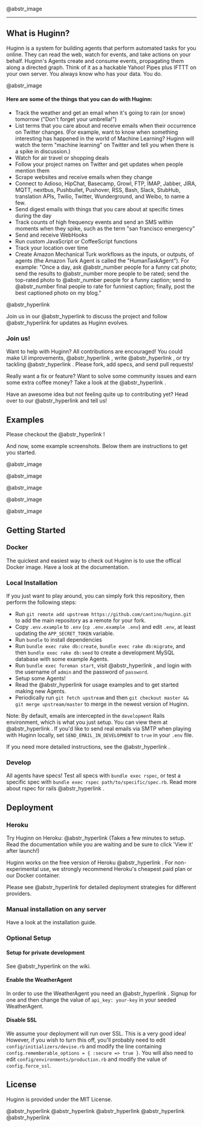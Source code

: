 @abstr_image 

* * *

## What is Huginn?

Huginn is a system for building agents that perform automated tasks for you online. They can read the web, watch for events, and take actions on your behalf. Huginn's Agents create and consume events, propagating them along a directed graph. Think of it as a hackable Yahoo! Pipes plus IFTTT on your own server. You always know who has your data. You do.

@abstr_image 

#### Here are some of the things that you can do with Huginn:

  * Track the weather and get an email when it's going to rain (or snow) tomorrow ("Don't forget your umbrella!")
  * List terms that you care about and receive emails when their occurrence on Twitter changes. (For example, want to know when something interesting has happened in the world of Machine Learning? Huginn will watch the term "machine learning" on Twitter and tell you when there is a spike in discussion.)
  * Watch for air travel or shopping deals
  * Follow your project names on Twitter and get updates when people mention them
  * Scrape websites and receive emails when they change
  * Connect to Adioso, HipChat, Basecamp, Growl, FTP, IMAP, Jabber, JIRA, MQTT, nextbus, Pushbullet, Pushover, RSS, Bash, Slack, StubHub, translation APIs, Twilio, Twitter, Wunderground, and Weibo, to name a few.
  * Send digest emails with things that you care about at specific times during the day
  * Track counts of high frequency events and send an SMS within moments when they spike, such as the term "san francisco emergency"
  * Send and receive WebHooks
  * Run custom JavaScript or CoffeeScript functions
  * Track your location over time
  * Create Amazon Mechanical Turk workflows as the inputs, or outputs, of agents (the Amazon Turk Agent is called the "HumanTaskAgent"). For example: "Once a day, ask @abstr_number people for a funny cat photo; send the results to @abstr_number more people to be rated; send the top-rated photo to @abstr_number people for a funny caption; send to @abstr_number final people to rate for funniest caption; finally, post the best captioned photo on my blog."



@abstr_hyperlink 

Join us in our @abstr_hyperlink to discuss the project and follow @abstr_hyperlink for updates as Huginn evolves.

### Join us!

Want to help with Huginn? All contributions are encouraged! You could make UI improvements, @abstr_hyperlink , write @abstr_hyperlink , or try tackling @abstr_hyperlink . Please fork, add specs, and send pull requests!

Really want a fix or feature? Want to solve some community issues and earn some extra coffee money? Take a look at the @abstr_hyperlink .

Have an awesome idea but not feeling quite up to contributing yet? Head over to our @abstr_hyperlink and tell us!

## Examples

Please checkout the @abstr_hyperlink !

And now, some example screenshots. Below them are instructions to get you started.

@abstr_image 

@abstr_image 

@abstr_image 

@abstr_image 

@abstr_image 

## Getting Started

### Docker

The quickest and easiest way to check out Huginn is to use the offical Docker image. Have a look at the documentation.

### Local Installation

If you just want to play around, you can simply fork this repository, then perform the following steps:

  * Run `git remote add upstream https://github.com/cantino/huginn.git` to add the main repository as a remote for your fork.
  * Copy `.env.example` to `.env` (`cp .env.example .env`) and edit `.env`, at least updating the `APP_SECRET_TOKEN` variable.
  * Run `bundle` to install dependencies
  * Run `bundle exec rake db:create`, `bundle exec rake db:migrate`, and then `bundle exec rake db:seed` to create a development MySQL database with some example Agents.
  * Run `bundle exec foreman start`, visit @abstr_hyperlink , and login with the username of `admin` and the password of `password`.
  * Setup some Agents!
  * Read the @abstr_hyperlink for usage examples and to get started making new Agents.
  * Periodically run `git fetch upstream` and then `git checkout master && git merge upstream/master` to merge in the newest version of Huginn.



Note: By default, emails are intercepted in the `development` Rails environment, which is what you just setup. You can view them at @abstr_hyperlink . If you'd like to send real emails via SMTP when playing with Huginn locally, set `SEND_EMAIL_IN_DEVELOPMENT` to `true` in your `.env` file.

If you need more detailed instructions, see the @abstr_hyperlink .

### Develop

All agents have specs! Test all specs with `bundle exec rspec`, or test a specific spec with `bundle exec rspec path/to/specific/spec.rb`. Read more about rspec for rails @abstr_hyperlink .

## Deployment

### Heroku

Try Huginn on Heroku: @abstr_hyperlink (Takes a few minutes to setup. Read the documentation while you are waiting and be sure to click 'View it' after launch!)

Huginn works on the free version of Heroku @abstr_hyperlink . For non-experimental use, we strongly recommend Heroku's cheapest paid plan or our Docker container.

Please see @abstr_hyperlink for detailed deployment strategies for different providers.

### Manual installation on any server

Have a look at the installation guide.

### Optional Setup

#### Setup for private development

See @abstr_hyperlink on the wiki.

#### Enable the WeatherAgent

In order to use the WeatherAgent you need an @abstr_hyperlink . Signup for one and then change the value of `api_key: your-key` in your seeded WeatherAgent.

#### Disable SSL

We assume your deployment will run over SSL. This is a very good idea! However, if you wish to turn this off, you'll probably need to edit `config/initializers/devise.rb` and modify the line containing `config.rememberable_options = { :secure => true }`. You will also need to edit `config/environments/production.rb` and modify the value of `config.force_ssl`.

## License

Huginn is provided under the MIT License.

@abstr_hyperlink @abstr_hyperlink @abstr_hyperlink @abstr_hyperlink @abstr_hyperlink 
